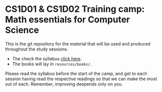 # CS1D01 & CS1D02 Training camp: Math essentials for Computer Science

This is the git repository for the material that will be used and produced throughout the study sessions. 

+ The check the syllabus [click here](./Syllabus.pdf).
+ The books will lay in `resources/books/`.

Please read the syllabus before the start of the camp, and get to each session having read the respective readings so that we can make the most out of each. Remember, improving deepends only on you.

